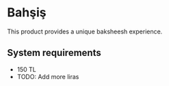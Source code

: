 # Bahşiş

This product provides a unique baksheesh experience.

## System requirements

- 150 TL
- TODO: Add more liras
